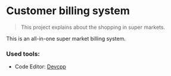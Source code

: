 # Customer billing system

> This project explains about the shopping in super markets.

This is an all-in-one super market billing system.


### Used tools:

* Code Editor: [Devcpp](http://devcpp.io) 
